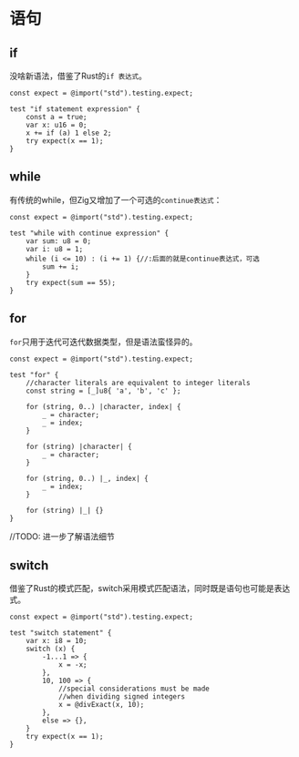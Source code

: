 # 语句

## if

没啥新语法，借鉴了Rust的`if 表达式`。

```zig
const expect = @import("std").testing.expect;

test "if statement expression" {
    const a = true;
    var x: u16 = 0;
    x += if (a) 1 else 2;
    try expect(x == 1);
}
```

## while

有传统的while，但Zig又增加了一个可选的`continue表达式`：

```zig
const expect = @import("std").testing.expect;

test "while with continue expression" {
    var sum: u8 = 0;
    var i: u8 = 1;
    while (i <= 10) : (i += 1) {//:后面的就是continue表达式，可选
        sum += i;
    }
    try expect(sum == 55);
}
```

## for

`for`只用于迭代可迭代数据类型，但是语法蛮怪异的。

```zig
const expect = @import("std").testing.expect;

test "for" {
    //character literals are equivalent to integer literals
    const string = [_]u8{ 'a', 'b', 'c' };

    for (string, 0..) |character, index| {
        _ = character;
        _ = index;
    }

    for (string) |character| {
        _ = character;
    }

    for (string, 0..) |_, index| {
        _ = index;
    }

    for (string) |_| {}
}
```

//TODO: 进一步了解语法细节
## switch

借鉴了Rust的模式匹配，switch采用模式匹配语法，同时既是语句也可能是表达式。

```zig
const expect = @import("std").testing.expect;

test "switch statement" {
    var x: i8 = 10;
    switch (x) {
        -1...1 => {
            x = -x;
        },
        10, 100 => {
            //special considerations must be made
            //when dividing signed integers
            x = @divExact(x, 10);
        },
        else => {},
    }
    try expect(x == 1);
}
```

